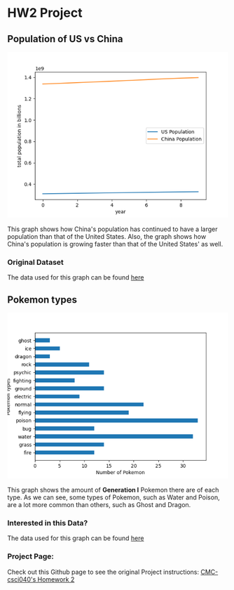# HW2 Project
## Population of US vs China
![population](Figure_1.png)

<addr>
This graph shows how China's population has continued to have a larger population than that of the United States. Also, the graph shows how China's population is growing faster than that of the United States' as well.

### Original Dataset
<addr> The data used for this graph can be found [here](https://github.com/burningtree/awesome-json)

## Pokemon types
![pokemon types](Figure_2.png)

<addr> This graph shows the amount of **Generation I** Pokemon there are of each type. As we can see, some types of Pokemon, such as Water and Poison, are a lot more common than others, such as Ghost and Dragon.

### Interested in this Data?
<addr> The data used for this graph can be found [here](https://github.com/burningtree/awesome-json)

### Project Page: 

Check out this Github page to see the original Project instructions: [CMC-csci040's Homework 2](https://github.com/mikeizbicki/cmc-csci040/tree/2020fall/hw_02)
